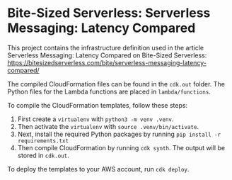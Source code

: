 # Bite-Sized Serverless: Serverless Messaging: Latency Compared

This project contains the infrastructure definition used in the article Serverless Messaging: Latency Compared on Bite-Sized Serverless: https://bitesizedserverless.com/bite/serverless-messaging-latency-compared/

The compiled CloudFormation files can be found in the `cdk.out` folder. The Python files for the Lambda functions are placed in `lambda/functions`.

To compile the CloudFormation templates, follow these steps:

1. First create a `virtualenv` with `python3 -m venv .venv`.
2. Then activate the `virtualenv` with `source .venv/bin/activate`.
3. Next, install the required Python packages by running `pip install -r requirements.txt`
4. Then compile CloudFormation by running `cdk synth`. The output will be stored in `cdk.out`.

To deploy the templates to your AWS account, run `cdk deploy`.
